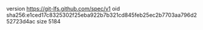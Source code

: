 version https://git-lfs.github.com/spec/v1
oid sha256:e1ced17c8325302f25eba922b7b321cd845feb25ec2b7703aa796d252723d4ac
size 5184
